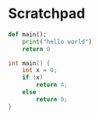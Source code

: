 # Scratchpad

```python
def main():
    print("hello world")
    return 0
```
    
```c
int main() {
    int x = 0;
    if (x)
        return 4;
    else
        return 0;
}
```
